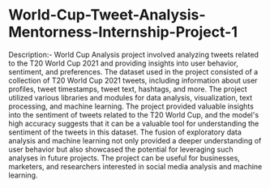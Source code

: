# World-Cup-Tweet-Analysis-Mentorness-Internship-Project-1

Description:- World Cup Analysis project involved analyzing tweets related to the T20 World Cup 2021 and providing insights into user behavior, sentiment, and preferences.
The dataset used in the project consisted of a collection of T20 World Cup 2021 tweets, including information about user profiles, tweet timestamps, tweet text, hashtags, and more. The project utilized various libraries and modules for data analysis, visualization, text processing, and machine learning.
The project provided valuable insights into the sentiment of tweets related to the T20 World Cup, and the model's high accuracy suggests that it can be a valuable tool for understanding the sentiment of the tweets in this dataset. The fusion of exploratory data analysis and machine learning not only provided a deeper understanding of user behavior but also showcased the potential for leveraging such analyses in future projects. The project can be useful for businesses, marketers, and researchers interested in social media analysis and machine learning.
